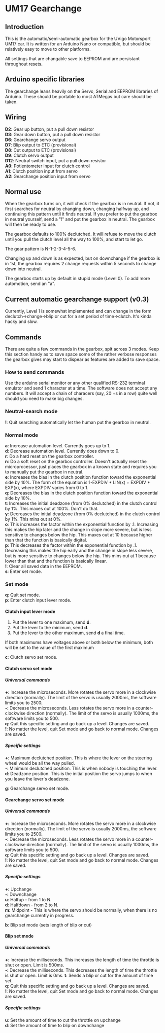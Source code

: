 # UM17 Gearchange

## Introduction
This is the automatic/semi-automatic gearbox for the UVigo Motorsport UM17 car. It is written for an Arduino Nano or compatible, but should be relatively easy to move to other platforms.

All settings that are changable save to EEPROM and are persistant throughout resets.

## Arduino specific libraries
The gearchange leans heavily on the Servo, Serial and EEPROM libraries of Arduino. These should be portable to most ATMegas but care should be taken.

## Wiring
**D2**: Gear up button, put a pull down resistor  
**D3**: Gear down button, put a pull down resistor  
**D6**: Gearchange servo output  
**D7**: Blip output to ETC (provisional)  
**D8**: Cut output to ETC (provisional)  
**D9**: Clutch servo output  
**D12**: Neutral switch input, put a pull down resistor  
**A0**: Potientometer input for clutch control  
**A1**: Clutch position input from servo  
**A2**: Gearchange position input from servo  

## Normal use
When the gearbox turns on, it will check if the gearbox is in neutral. If not, it first searches for neutral by changing down, changing halfway up, and continuing this pattern until it finds neutral. If you prefer to put the gearbox in neutral yourself, send a "!" and put the gearbox in neutral. The gearbox will then be ready to use.

The gearbox defaults to 100% declutched. It will refuse to move the clutch until you pull the clutch level all the way to 100%, and start to let go. 

The gear pattern is N-1-2-3-4-5-6.

Changing up and down is as expected, but on downchange if the gearbox is in 1st, the gearbox requires 2 change requests within 5 seconds to change down into neutral. 

The gearbox starts up by default in stupid mode (Level 0). To add more automotion, send an "a".

## Current automatic gearchange support (v0.3)
Currently, Level 1 is somewhat implemented and can change in the form declutch->change->blip or cut for a set period of time->clutch. It's kinda hacky and slow.

## Commands
There are quite a few commands in the gearbox, spit across 3 modes. Keep this section handy as to save space some of the rather verbose responses the gearbox gives may start to dispear as features are added to save space.

### How to send commands
Use the arduino serial monitor or any other qualified RS-232 terminal emulator and send 1 character at a time. The software does not accept any numbers. It will accept a chain of characers (say, 20 +s in a row) quite well should you need to make big changes.

### Neutral-search mode
**!**: Quit searching automatically let the human put the gearbox in neutral.  

### Normal mode
**a**: Increase automation level. Currently goes up to 1.  
**d**: Decrease automation level. Currently does down to 0.  
**r**: Do a hard reset on the gearbox controller.  
**n**: Do a soft reset on the gearbox controller. Doesn't actually reset the microprocessor, just places the gearbox in a known state and requires you to manually put the gearbox in neutral.  
**e**: Increases the bias in the clutch position function toward the exponential side by 10%. The form of the equation is 1-EXPDIV * LIN(x) + EXPDIV * EXP(x), where EXPDIV varies from 0 to 1.  
**q**: Decreases the bias in the clutch position function toward the exponential side by 10%.  
**t**: Increases the initial deadzone (from 0% declutched) in the clutch control by 1%. This maxes out at 100%. Don't do that.  
**y**: Decreases the initial deadzone (from 0% declutched) in the clutch control by 1%. This mins out at 0%.  
**o**: This increases the factor within the exponential function by .1. Increasing this makes the hip later and the change in slope more severe, but is less sensitive to changes below the hip. This maxes out at 10 because higher than that the function is basically digital.  
**p**: This decreases the factor within the exponential function by .1. Decreasing this makes the hip early and the change in slope less severe, but is more sensitive to changes below the hip. This mins out at 1 because lower than that and the function is basically linear.  
**!**: Clear all saved data in the EEPROM.  
**s**: Enter set mode.  

### Set mode
**q**: Quit set mode.  
**p**: Enter clutch input lever mode.  
#### Clutch input lever mode
1. Put the lever to one maximum, send **d**.
2. Put the lever to the minimum, send **d**.
3. Put the lever to the other maximum, send **d** a final time.

If both maximums have voltages above or both below the minimum, both will be set to the value of the first maximum  

**c**: Clutch servo set mode.  
#### Clutch servo set mode
##### Universal commands
**+**: Increase the microseconds. More rotates the servo more in a clockwise direction (normally). The limit of the servo is usually 2000ms, the software limits you to 2500.  
**-**: Decrease the microseconds. Less rotates the servo more in a counter-clockwise direction (normally). The limit of the servo is usually 1000ms, the software limits you to 500.  
**q**: Quit this specific setting and go back up a level. Changes are saved.  
**!**: No matter the level, quit Set mode and go back to normal mode. Changes are saved.  
##### Specific settings
**+**: Maximum declutched position. This is where the lever on the steering wheel would be all the way pulled.  
**-**: Minimum declutched position. This is when nobody is touching the lever.  
**d**: Deadzone position. This is the initial position the servo jumps to when you leave the lever's deadzone.  

**g**: Gearchange servo set mode.  
#### Gearchange servo set mode
##### Universal commands
**+**: Increase the microseconds. More rotates the servo more in a clockwise direction (normally). The limit of the servo is usually 2000ms, the software limits you to 2500.  
**-**: Decrease the microseconds. Less rotates the servo more in a counter-clockwise direction (normally). The limit of the servo is usually 1000ms, the software limits you to 500.  
**q**: Quit this specific setting and go back up a level. Changes are saved.  
**!**: No matter the level, quit Set mode and go back to normal mode. Changes are saved.  
##### Specific settings
**+**: Upchange  
**-**: Downchange  
**u**: Halfup - from 1 to N.  
**d**: Halfdown - from 2 to N.  
**m**: Midpoint - This is where the servo should be normally, when there is no gearchange currently in progress.  

**b**: Blip set mode (sets length of blip or cut)  
#### Blip set mode
##### Universal commands
**+**: Increase the milliseconds. This increases the length of time the throttle is shut or open. Limit is 500ms.  
**-**: Decrease the milliseconds. This decreases the length of time the throttle is shut or open. Limit is 0ms.
**t**: Sends a blip or cut for the amount of time set.  
**q**: Quit this specific setting and go back up a level. Changes are saved.  
**!**: No matter the level, quit Set mode and go back to normal mode. Changes are saved.  
##### Specific settings
**u**: Set the amount of time to cut the throttle on upchange  
**d**: Set the amount of time to blip on downchange  
